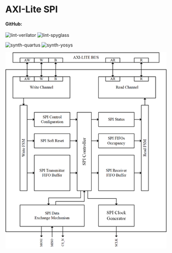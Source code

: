 # AXI-Lite SPI

#### GitHub:

![lint-verilator](https://github.com/m4j0rt0m/axi-lite_spi-ipcore/workflows/lint-verilator/badge.svg)
![lint-spyglass](https://github.com/m4j0rt0m/axi-lite_spi-ipcore/workflows/lint-spyglass/badge.svg)

![synth-quartus](https://github.com/m4j0rt0m/axi-lite_spi-ipcore/workflows/synth-quartus/badge.svg)
![synth-yosys](https://github.com/m4j0rt0m/axi-lite_spi-ipcore/workflows/synth-yosys/badge.svg)


![](documentation/axi-spi.png)
